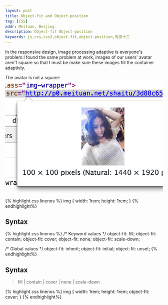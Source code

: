 ```yaml
---
layout: post
title: Object-fit and Object-position
tag: [CSS]
addr: Meituan, Beijing
description: Object-fit Object-position
keywords: js,css,css3,object-fit,object-position,有田十三
---
```


In the responsive design, image processing adaptive is everyone's problem.I found the same problem at work, images of our users' avatar aren't square so that I must be make sure these images fill the container adaptivly.

<!--more-->

The avatar is not a square:
![img](/static/img/post/objectfit-1.png)

{% highlight css linenos %}
img {
	width: 1rem;
	height: 1rem;
}
{% endhighlight%}

Syntax
------

{% highlight css linenos %}
/* Keyword values */
object-fit: fill;
object-fit: contain;
object-fit: cover;
object-fit: none;
object-fit: scale-down;

/* Global values */
object-fit: inherit;
object-fit: initial;
object-fit: unset;
{% endhighlight%}

Syntax
------

> fill | contain | cover | none | scale-down

{% highlight css linenos %}
img {
	width: 1rem;
	height: 1rem;
	object-fit: cover;
}
{% endhighlight%}